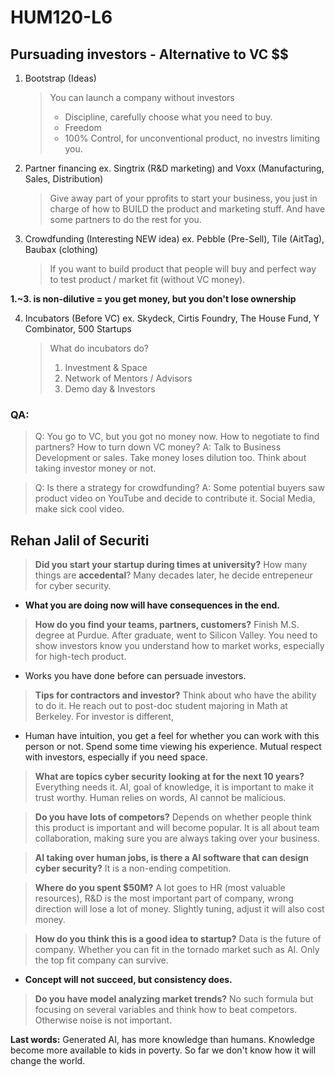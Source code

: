 # HUM120-L6

## Pursuading investors - Alternative to VC $$

1. Bootstrap (Ideas)
    > You can launch a company without investors
    >- Discipline, carefully choose what you need to buy.
    >- Freedom
    >- 100% Control, for unconventional product, no investrs limiting you.

2. Partner financing
ex. Singtrix (R&D marketing) and Voxx (Manufacturing, Sales, Distribution)
    > Give away part of your pprofits to start your business, you just in charge of how to BUILD the product and marketing stuff. And have some partners to do the rest for you.

3. Crowdfunding (Interesting NEW idea)
ex. Pebble (Pre-Sell), Tile (AitTag), Baubax (clothing)
    > If you want to build product that people will buy and perfect way to test product / market fit (without VC money).

**1.~3. is non-dilutive = you get money, but you don't lose ownership**

4. Incubators (Before VC)
ex. Skydeck, Cirtis Foundry, The House Fund, Y Combinator, 500 Startups
    > What do incubators do?
    > 1. Investment & Space
    > 2. Network of Mentors / Advisors
    > 3. Demo day & Investors

### QA:
> Q: You go to VC, but you got no money now. How to negotiate to find partners? How to turn down VC money?
> A: Talk to Business Development or sales. Take money loses dilution too. Think about taking investor money or not.

> Q: Is there a strategy for crowdfunding?
> A: Some potential buyers saw product video on YouTube and decide to contribute it. Social Media, make sick cool video.

## Rehan Jalil of Securiti
>
>**Did you start your startup during times at university?**
How many things are **accedental**? Many decades later, he decide entrepeneur for cyber security.

- **What you are doing now will have consequences in the end.**

>**How do you find your teams, partners, customers?**
Finish M.S. degree at Purdue. After graduate, went to Silicon Valley. You need to show investors know you understand how to market works, especially for high-tech product.

- Works you have done before can persuade investors.

>**Tips for contractors and investor?**
Think about who have the ability to do it. He reach out to post-doc student majoring in Math at Berkeley. For investor is different,

- Human have intuition, you get a feel for whether you can work with this person or not. Spend some time viewing his experience. Mutual respect with investors, especially if you need space.

>**What are topics cyber security looking at for the next 10 years?**
Everything needs it. AI, goal of knowledge, it is important to make it trust worthy. Human relies on words, AI cannot be malicious.

>**Do you have lots of competors?**
Depends on whether people think this product is important and will become popular. It is all about team collaboration, making sure you are always taking over your business.

>**AI taking over human jobs, is there a AI software that can design cyber security?**
It is a non-ending competition.

>**Where do you spent $50M?**
A lot goes to HR (most valuable resources), R&D is the most important part of company, wrong direction will lose a lot of money. Slightly tuning, adjust it will also cost money.

>**How do you think this is a good idea to startup?**
Data is the future of company. Whether you can fit in the tornado market such as AI. Only the top fit company can survive.

- **Concept will not succeed, but consistency does.**

>**Do you have model analyzing market trends?**
No such formula but focusing on several variables and think how to beat competors. Otherwise noise is not important.

**Last words:**
Generated AI, has more knowledge than humans. Knowledge become more available to kids in poverty. So far we don't know how it will change the world.